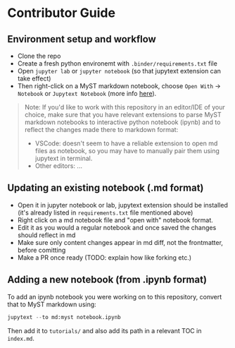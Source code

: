 # Contributor Guide

## Environment setup and workflow
- Clone the repo
- Create a fresh python environemt with `.binder/requirements.txt` file
- Open `jupyter lab` or `jupyter notebook` (so that jupytext extension can take effect)
- Then right-click on a MyST markdown notebook, choose `Open With` -> `Notebook`
or `Jupytext Notebook` (more info [here](https://nasa-navo.github.io/navo-workshop/00_SETUP.html#handling-notebooks-in-myst-markdown-format)).

> Note: If you'd like to work with this repository in an editor/IDE of your choice,
make sure that you have relevant extensions to parse MyST markdown notebooks to
interactive python notebook (ipynb) and to reflect the changes made there to markdown
format:
>- VSCode: doesn't seem to have a reliable extension to open md files as notebook, so you may have to manually pair them using jupytext in terminal.
>- Other editors: ...

## Updating an existing notebook (.md format)
- Open it in jupyter notebook or lab, jupytext extension should be installed (it's already listed in `requirements.txt` file mentioned above)
- Right click on a md notebook file and "open with" notebook format. 
- Edit it as you would a regular notebook and once saved the changes should 
reflect in md
- Make sure only content changes appear in md diff, not the frontmatter, before 
comitting
- Make a PR once ready (TODO: explain how like forking etc.)

## Adding a new notebook (from .ipynb format)
To add an ipynb notebook you were working on to this repository, convert that to
MyST markdown using:

```python
jupytext --to md:myst notebook.ipynb 
```

Then add it to `tutorials/` and also add its path in a relevant TOC in `index.md`.